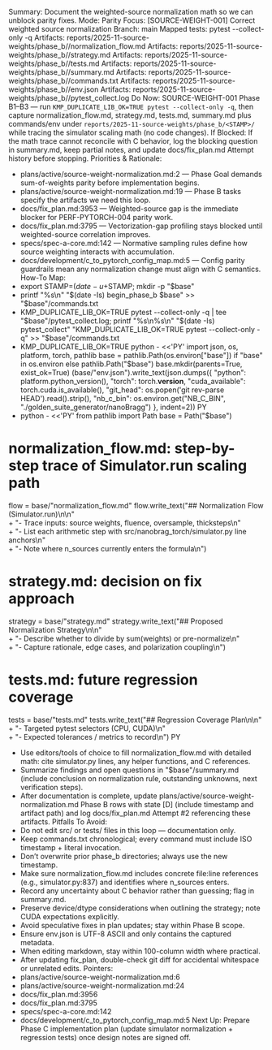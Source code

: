Summary: Document the weighted-source normalization math so we can unblock parity fixes.
Mode: Parity
Focus: [SOURCE-WEIGHT-001] Correct weighted source normalization
Branch: main
Mapped tests: pytest --collect-only -q
Artifacts: reports/2025-11-source-weights/phase_b/<STAMP>/normalization_flow.md
Artifacts: reports/2025-11-source-weights/phase_b/<STAMP>/strategy.md
Artifacts: reports/2025-11-source-weights/phase_b/<STAMP>/tests.md
Artifacts: reports/2025-11-source-weights/phase_b/<STAMP>/summary.md
Artifacts: reports/2025-11-source-weights/phase_b/<STAMP>/commands.txt
Artifacts: reports/2025-11-source-weights/phase_b/<STAMP>/env.json
Artifacts: reports/2025-11-source-weights/phase_b/<STAMP>/pytest_collect.log
Do Now: SOURCE-WEIGHT-001 Phase B1–B3 — run `KMP_DUPLICATE_LIB_OK=TRUE pytest --collect-only -q`, then capture normalization_flow.md, strategy.md, tests.md, summary.md plus commands/env under `reports/2025-11-source-weights/phase_b/<STAMP>/` while tracing the simulator scaling math (no code changes).
If Blocked: If the math trace cannot reconcile with C behavior, log the blocking question in summary.md, keep partial notes, and update docs/fix_plan.md Attempt history before stopping.
Priorities & Rationale:
- plans/active/source-weight-normalization.md:2 — Phase Goal demands sum-of-weights parity before implementation begins.
- plans/active/source-weight-normalization.md:19 — Phase B tasks specify the artifacts we need this loop.
- docs/fix_plan.md:3953 — Weighted-source gap is the immediate blocker for PERF-PYTORCH-004 parity work.
- docs/fix_plan.md:3795 — Vectorization-gap profiling stays blocked until weighted-source correlation improves.
- specs/spec-a-core.md:142 — Normative sampling rules define how source weighting interacts with accumulation.
- docs/development/c_to_pytorch_config_map.md:5 — Config parity guardrails mean any normalization change must align with C semantics.
How-To Map:
- export STAMP=$(date -u +%Y%m%dT%H%M%SZ); base=reports/2025-11-source-weights/phase_b/$STAMP; mkdir -p "$base"
- printf "%s\n" "$(date -Is) begin_phase_b $base" >> "$base"/commands.txt
- KMP_DUPLICATE_LIB_OK=TRUE pytest --collect-only -q | tee "$base"/pytest_collect.log; printf "%s\n%s\n" "$(date -Is) pytest_collect" "KMP_DUPLICATE_LIB_OK=TRUE pytest --collect-only -q" >> "$base"/commands.txt
- KMP_DUPLICATE_LIB_OK=TRUE python - <<'PY'
import json, os, platform, torch, pathlib
base = pathlib.Path(os.environ["base"]) if "base" in os.environ else pathlib.Path("$base")
base.mkdir(parents=True, exist_ok=True)
(base/"env.json").write_text(json.dumps({
    "python": platform.python_version(),
    "torch": torch.__version__,
    "cuda_available": torch.cuda.is_available(),
    "git_head": os.popen('git rev-parse HEAD').read().strip(),
    "nb_c_bin": os.environ.get("NB_C_BIN", "./golden_suite_generator/nanoBragg")
}, indent=2))
PY
- python - <<'PY'
from pathlib import Path
base = Path("$base")
# normalization_flow.md: step-by-step trace of Simulator.run scaling path
flow = base/"normalization_flow.md"
flow.write_text("## Normalization Flow (Simulator.run)\n\n" \
    + "- Trace inputs: source weights, fluence, oversample, thicksteps\n" \
    + "- List each arithmetic step with src/nanobrag_torch/simulator.py line anchors\n" \
    + "- Note where n_sources currently enters the formula\n")
# strategy.md: decision on fix approach
strategy = base/"strategy.md"
strategy.write_text("## Proposed Normalization Strategy\n\n" \
    + "- Describe whether to divide by sum(weights) or pre-normalize\n" \
    + "- Capture rationale, edge cases, and polarization coupling\n")
# tests.md: future regression coverage
tests = base/"tests.md"
tests.write_text("## Regression Coverage Plan\n\n" \
    + "- Targeted pytest selectors (CPU, CUDA)\n" \
    + "- Expected tolerances / metrics to record\n")
PY
- Use editors/tools of choice to fill normalization_flow.md with detailed math: cite simulator.py lines, any helper functions, and C references.
- Summarize findings and open questions in "$base"/summary.md (include conclusion on normalization rule, outstanding unknowns, next verification steps).
- After documentation is complete, update plans/active/source-weight-normalization.md Phase B rows with state [D] (include timestamp and artifact path) and log docs/fix_plan.md Attempt #2 referencing these artifacts.
Pitfalls To Avoid:
- Do not edit src/ or tests/ files in this loop — documentation only.
- Keep commands.txt chronological; every command must include ISO timestamp + literal invocation.
- Don’t overwrite prior phase_b directories; always use the new timestamp.
- Make sure normalization_flow.md includes concrete file:line references (e.g., simulator.py:837) and identifies where n_sources enters.
- Record any uncertainty about C behavior rather than guessing; flag in summary.md.
- Preserve device/dtype considerations when outlining the strategy; note CUDA expectations explicitly.
- Avoid speculative fixes in plan updates; stay within Phase B scope.
- Ensure env.json is UTF-8 ASCII and only contains the captured metadata.
- When editing markdown, stay within 100-column width where practical.
- After updating fix_plan, double-check git diff for accidental whitespace or unrelated edits.
Pointers:
- plans/active/source-weight-normalization.md:6
- plans/active/source-weight-normalization.md:24
- docs/fix_plan.md:3956
- docs/fix_plan.md:3795
- specs/spec-a-core.md:142
- docs/development/c_to_pytorch_config_map.md:5
Next Up: Prepare Phase C implementation plan (update simulator normalization + regression tests) once design notes are signed off.
